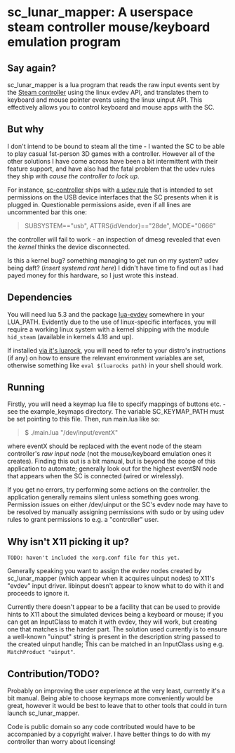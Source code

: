 # sc\_lunar\_mapper: A userspace steam controller mouse/keyboard emulation program

## Say again?
sc\_lunar\_mapper is a lua program that reads the raw input events
sent by the [Steam controller](https://store.steampowered.com/app/353370/Steam_Controller/)
using the linux evdev API, and translates them to
keyboard and mouse pointer events using the linux uinput API.
This effectively allows you to control keyboard and mouse apps with the SC.



## But why
I don't intend to be bound to steam all the time -
I wanted the SC to be able to play casual 1st-person 3D games with a controller.
However all of the other solutions I have come across
have been a bit intermittent with their feature support,
and have also had the fatal problem that the udev rules they ship with
_cause the controller to lock up_.

For instance, [sc-controller](https://github.com/kozec/sc-controller)
ships with [a udev rule](https://github.com/kozec/sc-controller/blob/master/scripts/69-sc-controller.rules)
that is intended to set permissions on the USB device interfaces
that the SC presents when it is plugged in.
Questionable permissions aside, even if all lines are uncommented bar this one:
> SUBSYSTEM=="usb", ATTRS{idVendor}=="28de", MODE="0666"

the controller will fail to work - an inspection of dmesg revealed
that even the *kernel* thinks the device disconnected.

Is this a kernel bug? something managing to get run on my system?
udev being daft? (*insert systemd rant here*)
I didn't have time to find out as I had payed money for this hardware,
so I just wrote this instead.



## Dependencies
You will need lua 5.3 and the package
[lua-evdev](http://github.com/Tangent128/lua-evdev)
somewhere in your LUA_PATH.
Evidently due to the use of linux-specific interfaces,
you will require a working linux system with a kernel shipping with
the module `hid_steam` (available in kernels 4.18 and up).

If installed [via it's luarock](https://luarocks.org/modules/tangent128/evdev),
you will need to refer to your distro's instructions (if any)
on how to ensure the relevant environment variables are set,
otherwise something like `eval $(luarocks path)` in your shell should work.



## Running
Firstly, you will need a keymap lua file to specify mappings of buttons etc. -
see the example_keymaps directory.
The variable SC\_KEYMAP\_PATH must be set pointing to this file.
Then, run main.lua like so:
> $ ./main.lua "/dev/input/eventX"

where eventX should be replaced with the event node of the steam controller's
_raw input node_ (not the mouse/keyboard emulation ones it creates).
Finding this out is a bit manual,
but is beyond the scope of this application to automate;
generally look out for the highest event$N node
that appears when the SC is connected (wired or wirelessly).

If you get no errors, try performing some actions on the controller.
the application generally remains silent unless something goes wrong.
Permission issues on either /dev/uinput or the SC's evdev node
may have to be resolved by manually assigning permissions with sudo
or by using udev rules to grant permissions to e.g. a "controller" user.



## Why isn't X11 picking it up?
`TODO: haven't included the xorg.conf file for this yet.`

Generally speaking you want to assign the evdev nodes created by sc\_lunar\_mapper
(which appear when it acquires uinput nodes)
to X11's "evdev" input driver.
libinput doesn't appear to know what to do with it and proceeds to ignore it.

Currently there doesn't appear to be a facility that can be used
to provide hints to X11 about the simulated devices being a keyboard or mouse;
if you can get an InputClass to match it with evdev, they will work,
but creating one that matches is the harder part.
The solution used currently is to ensure a well-known "uinput" string
is present in the description string passed to the created uinput handle;
This can be matched in an InputClass using e.g. `MatchProduct "uinput"`.



## Contribution/TODO?
Probably on improving the user experience at the very least,
currently it's a bit manual.
Being able to choose keymaps more conveniently would be great,
however it would be best to leave that to other tools
that could in turn launch sc\_lunar\_mapper.

Code is public domain so any code contributed
would have to be accompanied by a copyright waiver.
I have better things to do with my controller than worry about licensing!



